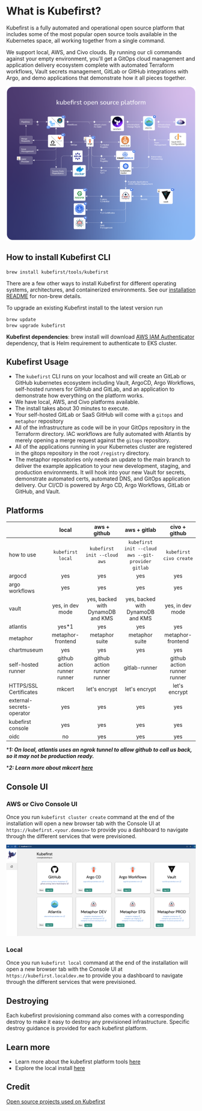 # What is Kubefirst?

Kubefirst is a fully automated and operational open source platform that includes some of the most popular open source tools available in the 
Kubernetes space, all working together from a single command. 

We support local, AWS, and Civo clouds. By running our cli commands against your empty environment, you'll get a GitOps cloud management and application delivery ecosystem complete with automated 
Terraform workflows, Vault secrets management, GitLab or GitHub integrations with Argo, and demo applications 
that demonstrate how it all pieces together.

![](../img/kubefirst/kubefirst-arch.png)

## How to install Kubefirst CLI

```shell
brew install kubefirst/tools/kubefirst
```

There are a few other ways to install Kubefirst for different operating systems, architectures, and containerized environments. See our [installation README](https://github.com/kubefirst/kubefirst/blob/main/build/README.md) for non-brew details.

To upgrade an existing Kubefirst install to the latest version run

```shell
brew update
brew upgrade kubefirst
```

**Kubefirst dependencies**: brew install will download [AWS IAM Authenticator](https://docs.aws.amazon.com/eks/latest/userguide/install-aws-iam-authenticator.html) dependency, that is Helm requirement to authenticate to EKS cluster.

## Kubefirst Usage

[//]: # (todo: update wording)
- The `kubefirst` CLI runs on your localhost and will create an GitLab or GitHub kubernetes ecosystem including Vault, ArgoCD, Argo Workflows, self-hosted runners for GitHub and GitLab, and an application to demonstrate how everything on the platform works.
- We have local, AWS, and Civo platforms available.
- The install takes about 30 minutes to execute.
- Your self-hosted GitLab or SaaS GitHub will come with a `gitops` and `metaphor` repository 
- All of the infrastructure as code will be in your GitOps repository in the Terraform directory. IAC workflows are fully automated with Atlantis by merely opening a merge request against the `gitops` repository.
- All of the applications running in your Kubernetes cluster are registered in the gitops repository in the root `/registry` directory.
- The metaphor repositories only needs an update to the main branch to deliver the example application to your new development, staging, and production environments. It will hook into your new Vault for secrets, demonstrate automated certs, automated DNS, and GitOps application delivery. Our CI/CD is powered by Argo CD, Argo Workflows, GitLab or GitHub, and Vault.

## Platforms

|   | local | aws + github | aws + gitlab | civo + github |
|:--|:--:|:--:|:--:|:--:|
|how to use| `kubefirst local` | `kubefirst init --cloud aws` | `kubefirst init --cloud aws --git-provider gitlab` | `kubefirst civo create` |
|argocd| yes | yes | yes | yes |
|argo workflows| yes | yes | yes | yes |
|vault| yes, in dev mode | yes, backed with DynamoDB and KMS| yes, backed with DynamoDB and KMS| yes, in dev mode | 
|atlantis| yes*1 | yes | yes |  yes | 
|metaphor | metaphor-frontend | metaphor suite | metaphor suite| metaphor-frontend | 
|chartmuseum | yes | yes | yes | yes | 
|self-hosted runner| github action runner runner | github action runner runner | gitlab-runner | github action runner runner | 
|HTTPS/SSL Certificates| mkcert| let's encrypt | let's encrypt | let's encrypt |
|external-secrets-operator | yes | yes | yes |  yes | 
|kubefirst console| yes | yes | yes| yes | 
|oidc | no | yes | yes| yes | 

****1: On local, atlantis uses an ngrok tunnel to allow github to call us back, so it may not be production ready.***

****2: Learn more about mkcert [here](./local/install.md#super-powers-user-needs-and-certificates-to-deal-with-https-locally)***

## Console UI

### AWS or Civo Console UI
Once you run `kubefirst cluster create` command at the end of the installation will open a new browser tab with the Console UI at
`https://kubefirst.<your.domain>` to provide you a dashboard to navigate through the different services that were previsioned.

![console ui](../img/kubefirst/github/console.png)

### Local
Once you run `kubefirst local` command at the end of the installation will open a new browser tab with the Console UI at
`https://kubefirst.localdev.me` to provide you a dashboard to navigate through the different services that were previsioned.


## Destroying

Each kubefirst provisioning command also comes with a corresponding destroy to make it easy to destroy any previsioned infrastructure. Specific destroy guidance is provided for each kubefirst platform.

## Learn more

- Learn more about the kubefirst platform tools [here](../explore/overview.md)
- Explore the local install [here](./local/install.md)

## Credit

[Open source projects used on Kubefirst](./credit.md)
